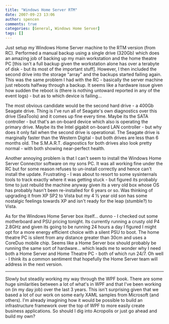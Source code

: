 ```yaml
---
title: "Windows Home Server RTM"
date: 2007-09-23 13:06
author: spencen
comments: true
categories: [General, Windows Home Server]
tags: []
---
```


Just setup my Windows Home Server machine to the RTM version (from RC). Performed a manual backup using a single drive (320Gb) which does an amazing job of backing up my main workstation and the home theatre PC [this isn't a full backup given the workstation alone has over a terabyte of disk - but its most of the important stuff]. However, I then included the second drive into the storage "array" and the backups started failing again. This was the same problem I had with the RC - basically the server machine just reboots halfway through a backup. It seems like a hardware issue given how sudden the reboot is (there is nothing untoward reported in any of the event logs) - but as to which device is failing...
 

The most obvious candidate would be the second hard drive - a 400Gb Seagate drive. Thing is I've run all of Seagate's own diagnostics over this drive (SeaTools) and it comes up fine every time. Maybe its the SATA controller - but that's an on-board device which also is operating the primary drive. Maybe its the Intel gigabit on-board LAN controller - but why does it only fail when the second drive is operational. The Seagate drive is marginally faster than the Western Digital - but both drives are less than 6 months old. The S.M.A.R.T. diagnostics for both drives also look pretty normal - with both showing near-perfect health.
 

Another annoying problem is that I can't seem to install the Windows Home Server Connector software on my sons PC. It was all working fine under the RC but for some reason refuses to un-install correctly and hence can't install the update. Frustrating - I was about to resort to some sysinternals tools to track exactly where it was getting stuck - but figured its probably time to just rebuild the machine anyway given its a very old box whose OS has probably hasn't been re-installed for 6 years or so. Was thinking of upgrading it from XP SP2 to Vista but my 4 ½ year old son has some nostalgic feelings towards XP and isn't ready for the leap (stumble?) to Vista.
 

As for the Windows Home Server box itself... dunno - I checked out some motherboard and PSU pricing tonight. Its currently running a crusty old P4 2.8GHz and given its going to be running 24 hours a day I figured I might opt for a more energy efficient choice with a silent PSU to boot. The home theatre PC is silent from any distance greater than 30cm and uses a CoreDuo mobile chip. Seems like a Home Server box should probably be running the same sort of hardware... which leads me to wonder why I need both a Home Server and Home Theatre PC - both of which run 24/7. Oh well - I think its a common sentiment that hopefully the Home Server team will address in the next version.
 

______________
 

Slowly but steadily working my way through the WPF book. There are some huge similarities between a lot of what's in WPF and that I've been working on (in my day job) over the last 3 years. This isn't surprising given that we based a lot of our work on some early XAML samples from Microsoft (and others). I'm already imagining how it would be possible to build an infrastructure framework over the top of WPF to more easily create business applications. So should I dig into Acropolis or just go ahead and build my own?


